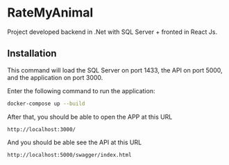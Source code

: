# RateMyAnimal

Project developed backend in .Net with SQL Server + fronted in React Js.

## Installation

This command will load the SQL Server on port 1433, the API on port 5000, and the application on port 3000.

Enter the following command to run the application:

```bash
docker-compose up --build
```

After that, you should be able to open the APP at this URL

```link
http://localhost:3000/
```

And you should be able see the API at this URL

```link
http://localhost:5000/swagger/index.html
```